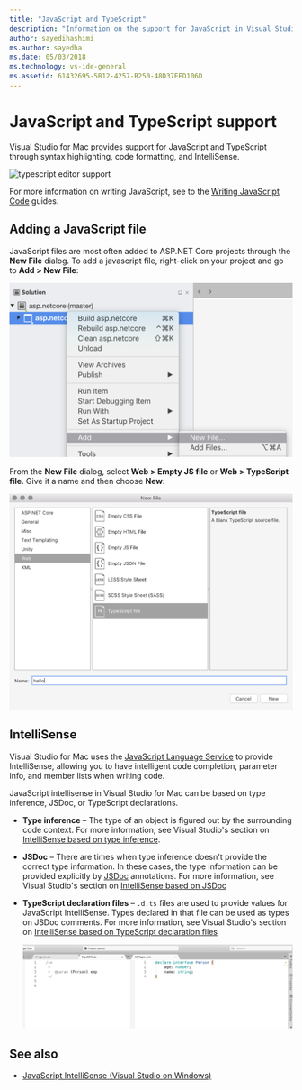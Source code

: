 ```yaml
---
title: "JavaScript and TypeScript"
description: "Information on the support for JavaScript in Visual Studio for Mac"
author: sayedihashimi
ms.author: sayedha
ms.date: 05/03/2018
ms.technology: vs-ide-general
ms.assetid: 61432695-5B12-4257-B250-48D37EED106D
---
```


# JavaScript and TypeScript support

Visual Studio for Mac provides support for JavaScript and TypeScript through syntax highlighting, code formatting, and IntelliSense.

![typescript editor support](/media/tsjseditor-2019.gif)

For more information on writing JavaScript, see to the [Writing JavaScript Code](/scripting/javascript/writing-javascript-code) guides.

## Adding a JavaScript file

JavaScript files are most often added to ASP.NET Core projects through the **New File** dialog. To add a javascript file, right-click on your project and go to **Add > New File**:

![adding new files to the project](media/javascript-image1.png)

From the **New File** dialog, select **Web > Empty JS file** or **Web > TypeScript file**. Give it a name and then choose **New**:

![creating a new typescript file from the template](media/javascript-image2.png)

## IntelliSense

Visual Studio for Mac uses the [JavaScript Language Service](/visualstudio/ide/javascript-intellisense) to provide IntelliSense, allowing you to have intelligent code completion, parameter info, and member lists when writing code.

JavaScript intellisense in Visual Studio for Mac can be based on type inference, JSDoc, or TypeScript declarations.

- **Type inference** – The type of an object is figured out by the surrounding code context. For more information, see Visual Studio's section on [IntelliSense based on type inference](/visualstudio/ide/javascript-intellisense#intellisense-based-on-type-inference).
- **JSDoc** – There are times when type inference doesn't provide the correct type information. In these cases, the type information can be provided explicitly by [JSDoc](https://jsdoc.app/about-getting-started.html) annotations. For more information, see Visual Studio's section on [IntelliSense based on JSDoc](/visualstudio/ide/javascript-intellisense#intellisense-based-on-jsdoc)
- **TypeScript declaration files** – `.d.ts` files are used to provide values for JavaScript IntelliSense. Types declared in that file can be used as types on JSDoc comments. For more information, see Visual Studio's section on [IntelliSense based on TypeScript declaration files](/visualstudio/ide/javascript-intellisense#intellisense-based-on-typescript-declaration-files)

    ![adding a typescript definition file](media/javascript-type-intellisense-2019.gif)

## See also

- [JavaScript IntelliSense (Visual Studio on Windows)](/visualstudio/ide/javascript-intellisense)
